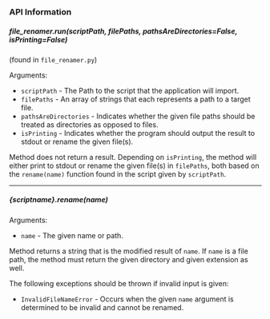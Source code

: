 ### API Information

##### file_renamer.run(scriptPath, filePaths, pathsAreDirectories=False, isPrinting=False)

(found in `file_renamer.py`)

Arguments:
* `scriptPath` - The Path to the script that the application will import.<br>
* `filePaths` - An array of strings that each represents a path to a target file.<br>
* `pathsAreDirectories` - Indicates whether the given file paths should be treated as
directories as opposed to files.
* `isPrinting` - Indicates whether the program should output the result to stdout or 
rename the given file(s).

Method does not return a result. Depending on `isPrinting`, the method will either print to
stdout or rename the given file(s) in `filePaths`, both based on the `rename(name)` function
found in the script given by `scriptPath`.

---

##### {scriptname}.rename(name)

Arguments:
* `name` - The given name or path.

Method returns a string that is the modified result of `name`. If `name` is a file path, the
method must return the given directory and given extension as well.

The following exceptions should be thrown if invalid input is given:
* `InvalidFileNameError` - Occurs when the given `name` argument is determined to be invalid
and cannot be renamed.